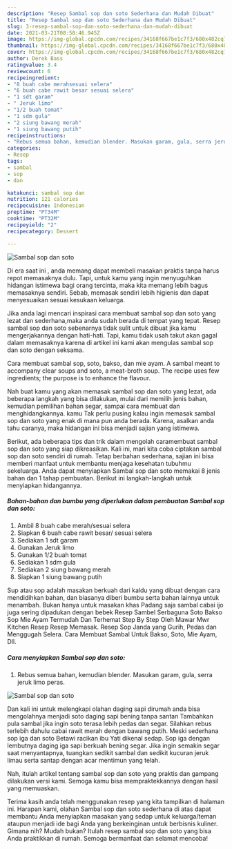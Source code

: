 ```yaml
---
description: "Resep Sambal sop dan soto Sederhana dan Mudah Dibuat"
title: "Resep Sambal sop dan soto Sederhana dan Mudah Dibuat"
slug: 3-resep-sambal-sop-dan-soto-sederhana-dan-mudah-dibuat
date: 2021-03-21T08:58:46.945Z
image: https://img-global.cpcdn.com/recipes/34168f667be1c7f3/680x482cq70/sambal-sop-dan-soto-foto-resep-utama.jpg
thumbnail: https://img-global.cpcdn.com/recipes/34168f667be1c7f3/680x482cq70/sambal-sop-dan-soto-foto-resep-utama.jpg
cover: https://img-global.cpcdn.com/recipes/34168f667be1c7f3/680x482cq70/sambal-sop-dan-soto-foto-resep-utama.jpg
author: Derek Bass
ratingvalue: 3.4
reviewcount: 6
recipeingredient:
- "8 buah cabe merahsesuai selera"
- "6 buah cabe rawit besar sesuai selera"
- "1 sdt garam"
- " Jeruk limo"
- "1/2 buah tomat"
- "1 sdm gula"
- "2 siung bawang merah"
- "1 siung bawang putih"
recipeinstructions:
- "Rebus semua bahan, kemudian blender. Masukan garam, gula, serra jeruk limo peras."
categories:
- Resep
tags:
- sambal
- sop
- dan

katakunci: sambal sop dan 
nutrition: 121 calories
recipecuisine: Indonesian
preptime: "PT34M"
cooktime: "PT32M"
recipeyield: "2"
recipecategory: Dessert

---
```



![Sambal sop dan soto](https://img-global.cpcdn.com/recipes/34168f667be1c7f3/680x482cq70/sambal-sop-dan-soto-foto-resep-utama.jpg)

Di era  saat ini , anda memang dapat membeli masakan praktis tanpa harus repot memasaknya dulu. Tapi, untuk kamu yang ingin menyuguhkan hidangan istimewa bagi orang tercinta, maka kita memang lebih bagus memasaknya sendiri. Sebab, memasak sendiri lebih higienis dan dapat menyesuaikan sesuai kesukaan keluarga.

Jika anda lagi mencari inspirasi cara membuat sambal sop dan soto yang lezat dan sederhana,maka anda sudah berada di tempat yang tepat. Resep sambal sop dan soto  sebenarnya tidak sulit untuk dibuat jika kamu mengerjakannya dengan hati-hati. Tapi, kamu tidak usah takut akan gagal dalam memasaknya 
karena di artikel ini kami akan mengulas sambal sop dan soto dengan seksama.  

Cara membuat sambal sop, soto, bakso, dan mie ayam. A sambal meant to accompany clear soups and soto, a meat-broth soup. The recipe uses few ingredients; the purpose is to enhance the flavour.

Nah buat kamu yang akan memasak sambal sop dan soto yang lezat, ada beberapa langkah yang bisa dilakukan, mulai dari memilih jenis bahan, kemudian pemilihan bahan segar, sampai cara membuat dan menghidangkannya. kamu Tak perlu pusing kalau ingin memasak sambal sop dan soto yang enak di mana pun anda berada. Karena, asalkan anda  tahu caranya, maka hidangan ini bisa menjadi sajian yang istimewa.

Berikut, ada beberapa tips dan trik dalam mengolah caramembuat sambal sop dan soto yang siap dikreasikan. Kali ini, mari kita coba ciptakan sambal sop dan soto sendiri di rumah. Tetap berbahan sederhana, sajian ini bisa memberi manfaat untuk membantu menjaga kesehatan tubuhmu sekeluarga. Anda dapat menyiapkan Sambal sop dan soto memakai 8 jenis bahan dan 1 tahap pembuatan. Berikut ini langkah-langkah untuk menyiapkan hidangannya.

<!--inarticleads1-->

##### Bahan-bahan dan bumbu yang diperlukan dalam pembuatan Sambal sop dan soto:

1. Ambil 8 buah cabe merah/sesuai selera
1. Siapkan 6 buah cabe rawit besar/ sesuai selera
1. Sediakan 1 sdt garam
1. Gunakan  Jeruk limo
1. Gunakan 1/2 buah tomat
1. Sediakan 1 sdm gula
1. Sediakan 2 siung bawang merah
1. Siapkan 1 siung bawang putih


Sup atau sop adalah masakan berkuah dari kaldu yang dibuat dengan cara mendidihkan bahan, dan biasanya diberi bumbu serta bahan lainnya untuk menambah. Bukan hanya untuk masakan khas Padang saja sambal cabai ijo juga sering dipadukan dengan bebek Resep Sambel Serbaguna Soto Bakso Sop Mie Ayam Termudah Dan Terhemat Step By Step Oleh Mawar Mwr Kitchen Resep Resep Memasak. Resep Sop Janda yang Gurih, Pedas dan Menggugah Selera. Cara Membuat Sambal Untuk Bakso, Soto, Mie Ayam, Dll. 

<!--inarticleads2-->

##### Cara menyiapkan Sambal sop dan soto:

1. Rebus semua bahan, kemudian blender. Masukan garam, gula, serra jeruk limo peras.
<img src="https://img-global.cpcdn.com/steps/8db74bec8278bb16/160x128cq70/sambal-sop-dan-soto-langkah-memasak-1-foto.jpg" alt="Sambal sop dan soto">

Dan kali ini untuk melengkapi olahan daging sapi dirumah anda bisa mengolahnya menjadi soto daging sapi bening tanpa santan Tambahkan pula sambal jika ingin soto terasa lebih pedas dan segar. Silahkan rebus terlebih dahulu cabai rawit merah dengan bawang putih. Meski sederhana sop iga dan soto Betawi racikan ibu Yati dikenal sedap. Sop iga dengan lembutnya daging iga sapi berkuah bening segar. Jika ingin semakin segar saat menyantapnya, tuangkan sedikit sambal dan sedikit kucuran jeruk limau serta santap dengan acar mentimun yang telah. 

Nah, itulah artikel tentang  sambal sop dan soto  yang praktis dan gampang dilakukan versi kami. Semoga kamu bisa mempraktekkannya dengan hasil yang memuaskan. 

Terima kasih anda telah menggunakan resep yang kita tampilkan di halaman ini. Harapan kami, olahan  Sambal sop dan soto sederhana di atas dapat membantu Anda menyiapkan masakan yang sedap untuk keluarga/teman ataupun menjadi ide bagi Anda yang berkeinginan untuk berbisnis kuliner. Gimana nih? Mudah bukan? Itulah resep sambal sop dan soto yang bisa Anda praktikkan di rumah. Semoga bermanfaat dan selamat mencoba!

